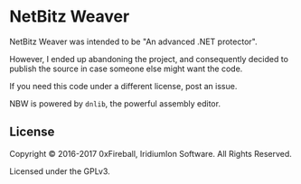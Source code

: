 
# NetBitz Weaver

NetBitz Weaver was intended to be "An advanced .NET protector".

However, I ended up abandoning the project, and consequently decided to publish the source in case someone else might want the code.

If you need this code under a different license, post an issue.

NBW is powered by `dnlib`, the powerful assembly editor.

## License

Copyright &copy; 2016-2017 0xFireball, IridiumIon Software. All Rights Reserved.

Licensed under the GPLv3.
